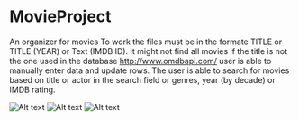 # MovieProject
An organizer for movies
To work the files must be in the formate TITLE or TITLE (YEAR) or Text (IMDB ID). It might not find all movies if the title is not the one used in the database
http://www.omdbapi.com/ 
user is able to manually enter data and update rows.  The user is able to search for movies based on title or actor in the search field or genres, year (by decade) or IMDB rating. 

![Alt text](https://cloud.githubusercontent.com/assets/21349071/18901006/b381dfb2-850c-11e6-9d31-cfcc7c064d3a.PNG)
![Alt text](https://cloud.githubusercontent.com/assets/21349071/18978453/f0cdf360-8688-11e6-9aa1-ac536e760058.PNG)
![Alt text](https://cloud.githubusercontent.com/assets/21349071/24735186/4aea4d92-1a47-11e7-9c00-cd7f55dfffb8.PNG)
